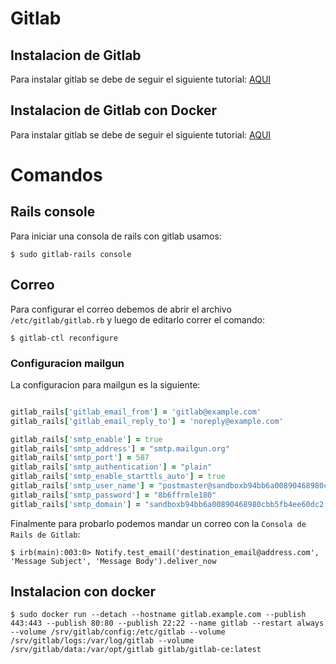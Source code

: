 # Gitlab

## Instalacion de Gitlab 

Para instalar gitlab se debe de seguir el siguiente tutorial: [AQUI](https://linuxconfig.org/how-to-install-gitlab-on-ubuntu-18-04-bionic-beaver)

## Instalacion de Gitlab con Docker

Para instalar gitlab se debe de seguir el siguiente tutorial: [AQUI](https://docs.gitlab.com/omnibus/docker)




# Comandos

## Rails console

Para iniciar una consola de rails con gitlab usamos:

```
$ sudo gitlab-rails console
```

## Correo

Para configurar el correo debemos de abrir el archivo `/etc/gitlab/gitlab.rb` y luego de editarlo correr el comando:

```
$ gitlab-ctl reconfigure
```

### Configuracion mailgun

La configuracion para mailgun es la siguiente:

 ```ruby
 
gitlab_rails['gitlab_email_from'] = 'gitlab@example.com'
gitlab_rails['gitlab_email_reply_to'] = 'noreply@example.com'

gitlab_rails['smtp_enable'] = true
gitlab_rails['smtp_address'] = "smtp.mailgun.org"
gitlab_rails['smtp_port'] = 587
gitlab_rails['smtp_authentication'] = "plain"
gitlab_rails['smtp_enable_starttls_auto'] = true
gitlab_rails['smtp_user_name'] = "postmaster@sandboxb94bb6a00890468980cbb5fb4ee60dc2.mailgun.org"
gitlab_rails['smtp_password'] = "8b6ffrmle180"
gitlab_rails['smtp_domain'] = "sandboxb94bb6a00890468980cbb5fb4ee60dc2.mailgun.org"
 
 ```
Finalmente para probarlo podemos mandar un correo con la `Consola de Rails de Gitlab`:

```
$ irb(main):003:0> Notify.test_email('destination_email@address.com', 'Message Subject', 'Message Body').deliver_now
```

## Instalacion con docker

```
$ sudo docker run --detach --hostname gitlab.example.com --publish 443:443 --publish 80:80 --publish 22:22 --name gitlab --restart always --volume /srv/gitlab/config:/etc/gitlab --volume /srv/gitlab/logs:/var/log/gitlab --volume /srv/gitlab/data:/var/opt/gitlab gitlab/gitlab-ce:latest
```
